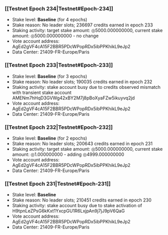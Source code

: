 ### [[Testnet Epoch 234|Testnet#Epoch-234]]
* Stake level: **Baseline** (for 4 epochs)
* Stake reason: No leader slots; 236697 credits earned in epoch 233
* Staking activity: target stake amount: ◎5000.000000000, current stake amount: ◎5000.000000000 - no change
* Vote account address: AgEd2gVF4cA15F2BBR5PDcWPopRDx5ibPPKhikL9eJp2
* Data Center: 21409-FR-Europe/Paris
### [[Testnet Epoch 233|Testnet#Epoch-233]]
* Stake level: **Baseline** (for 3 epochs)
* Stake reason: No leader slots; 190035 credits earned in epoch 232
* Staking activity: stake account busy due to credits observed mismatch with transient stake account AMENm7hHqD3GVWg42xBY2M7j8pBoXyaFZw5ikuyvq2jd
* Vote account address: AgEd2gVF4cA15F2BBR5PDcWPopRDx5ibPPKhikL9eJp2
* Data Center: 21409-FR-Europe/Paris
### [[Testnet Epoch 232|Testnet#Epoch-232]]
* Stake level: **Baseline** (for 2 epochs)
* Stake reason: No leader slots; 200643 credits earned in epoch 231
* Staking activity: target stake amount: ◎5000.000000000, current stake amount: ◎1.000000000 - adding ◎4999.000000000
* Vote account address: AgEd2gVF4cA15F2BBR5PDcWPopRDx5ibPPKhikL9eJp2
* Data Center: 21409-FR-Europe/Paris
### [[Testnet Epoch 231|Testnet#Epoch-231]]
* Stake level: **Baseline**
* Stake reason: No leader slots; 210451 credits earned in epoch 230
* Staking activity: stake account busy due to stake activation of H9tpnLeZPsG6kKxt1YxcpGU1R6LxjpAn9j7jJ9pV6QaG
* Vote account address: AgEd2gVF4cA15F2BBR5PDcWPopRDx5ibPPKhikL9eJp2
* Data Center: 21409-FR-Europe/Paris
